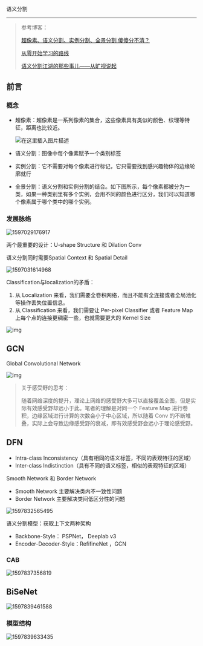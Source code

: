 语义分割

---

> 参考博客：
>
> [超像素、语义分割、实例分割、全景分割 傻傻分不清？](<https://blog.csdn.net/electech6/article/details/85317608>)
>
> [从零开始学习的路线](<https://www.zhihu.com/question/322077321/answer/925208015>)
>
> [语义分割江湖的那些事儿——从旷视说起](<https://zhuanlan.zhihu.com/p/55263898>)

## 前言

### 概念

+ 超像素：超像素是一系列像素的集合，这些像素具有类似的颜色、纹理等特征，距离也比较近。

  ![在这里插入图片描述](assets/20181228100210552.gif)

+ 语义分割：图像中每个像素赋予一个类别标签

+ 实例分割：它不需要对每个像素进行标记，它只需要找到感兴趣物体的边缘轮廓就行

+ 全景分割：语义分割和实例分割的结合。如下图所示，每个像素都被分为一类，如果一种类别里有多个实例，会用不同的颜色进行区分，我们可以知道哪个像素属于哪个类中的哪个实例。



### 发展脉络

![1597029176917](assets/1597029176917.png)



两个最重要的设计：U-shape Structure 和 Dilation Conv

语义分割同时需要Spatial Context 和 Spatial Detail

![1597031614968](assets/1597031614968.png)

Classification与localization的矛盾：

1. 从 Localization 来看，我们需要全卷积网络，而且不能有全连接或者全局池化等操作丢失位置信息。
2. 从 Classification 来看，我们需要让 Per-pixel Classifier 或者 Feature Map 上每个点的连接更稠密一些，也就需要更大的 Kernel Size

![img](assets/v2-03dc6c56da8758a0a028de84b8f0da91_720w.jpg)



## GCN

Global Convolutional Network

![img](assets/v2-d968e1bce8f6ed484248af1aad7b37df_720w.jpg)



> 关于感受野的思考：
>
> 随着网络深度的提升，理论上网络的感受野大多可以直接覆盖全图，但是实际有效感受野却远小于此。笔者的理解是对同一个 Feature Map 进行卷积，边缘区域进行计算的次数会小于中心区域，所以随着 Conv 的不断堆叠，实际上会导致边缘感受野的衰减，即有效感受野会远小于理论感受野。
>
> 



## DFN

- Intra-class Inconsistency（具有相同的语义标签，不同的表观特征的区域）
- Inter-class Indistinction（具有不同的语义标签，相似的表观特征的区域）



Smooth Network 和 Border Network

+ Smooth Network 主要解决类内不一致性问题
+ Border Network 主要解决类间低区分性的问题



![1597832565495](assets/1597832565495.png)

语义分割模型：获取上下文两种架构

+ Backbone-Style： PSPNet， Deeplab v3
+  Encoder-Decoder-Style：RefifineNet ，GCN



### CAB

![1597837356819](assets/1597837356819.png)



## **BiSeNet**

![1597839461588](assets/1597839461588.png)

### 模型结构

![1597839633435](assets/1597839633435.png)